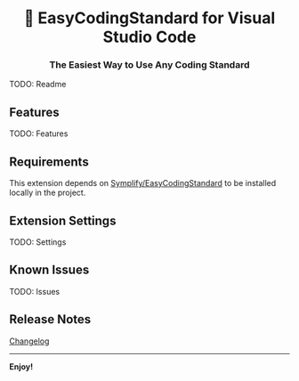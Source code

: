 <h1 align="center" style="border-bottom: none;">🐘 EasyCodingStandard for Visual Studio Code</h1>

<h3 align="center">The Easiest Way to Use Any Coding Standard</h3>

TODO: Readme

## Features

TODO: Features

## Requirements

This extension depends on [Symplify/EasyCodingStandard](https://github.com/Symplify/EasyCodingStandard#install) to be installed locally in the project.

## Extension Settings

TODO: Settings

## Known Issues

TODO: Issues

## Release Notes

[Changelog](./CHANGELOG.md)

---

**Enjoy!**
